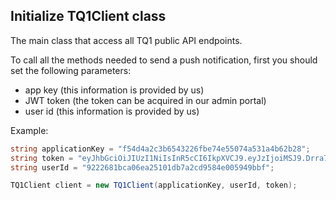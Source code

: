 ## Initialize TQ1Client class

The main class that access all TQ1 public API endpoints.

To call all the methods needed to send a push notification, first you should set the following parameters:

  - app key (this information is provided by us)
  - JWT token (the token can be acquired in our admin portal)
  - user id (this information is provided by us)

Example:

```csharp
string applicationKey = "f54d4a2c3b6543226fbe74e55074a531a4b62b28";
string token = "eyJhbGciOiJIUzI1NiIsInR5cCI6IkpXVCJ9.eyJzIjoiMSJ9.Drra7WLy2QVV6B_uF0WEEGbv2-AGXH0ZxyXpklF6nxM";
string userId = "9222681bca06ea25101db7a2cd9584e005949bbf";

TQ1Client client = new TQ1Client(applicationKey, userId, token);
```
